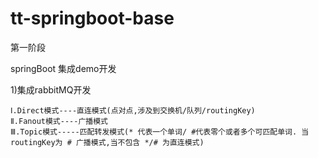 # tt-springboot-base

第一阶段

springBoot 集成demo开发

1)集成rabbitMQ开发

    Ⅰ.Direct模式----直连模式(点对点,涉及到交换机/队列/routingKey)
    Ⅱ.Fanout模式----广播模式
    Ⅲ.Topic模式-----匹配转发模式(* 代表一个单词/ #代表零个或者多个可匹配单词. 当routingKey为 # 广播模式,当不包含 */# 为直连模式)